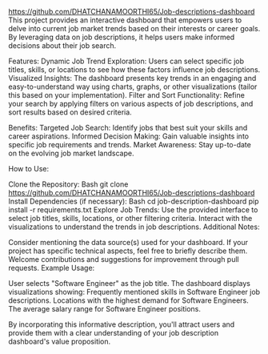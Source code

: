 https://github.com/DHATCHANAMOORTHI65/Job-descriptions-dashboard
This project provides an interactive dashboard that empowers users to delve into current job market trends based on their interests or career goals. By leveraging data on job descriptions, it helps users make informed decisions about their job search.

Features: Dynamic Job Trend Exploration: Users can select specific job titles, skills, or locations to see how these factors influence job descriptions. Visualized Insights: The dashboard presents key trends in an engaging and easy-to-understand way using charts, graphs, or other visualizations (tailor this based on your implementation). Filter and Sort Functionality: Refine your search by applying filters on various aspects of job descriptions, and sort results based on desired criteria.

Benefits: Targeted Job Search: Identify jobs that best suit your skills and career aspirations. Informed Decision Making: Gain valuable insights into specific job requirements and trends. Market Awareness: Stay up-to-date on the evolving job market landscape.

How to Use:

Clone the Repository: Bash git clone https://github.com/DHATCHANAMOORTHI65/Job-descriptions-dashboard Install Dependencies (if necessary): Bash cd job-description-dashboard pip install -r requirements.txt Explore Job Trends: Use the provided interface to select job titles, skills, locations, or other filtering criteria. Interact with the visualizations to understand the trends in job descriptions. Additional Notes:

Consider mentioning the data source(s) used for your dashboard. If your project has specific technical aspects, feel free to briefly describe them. Welcome contributions and suggestions for improvement through pull requests. Example Usage:

User selects "Software Engineer" as the job title. The dashboard displays visualizations showing: Frequently mentioned skills in Software Engineer job descriptions. Locations with the highest demand for Software Engineers. The average salary range for Software Engineer positions.

By incorporating this informative description, you'll attract users and provide them with a clear understanding of your job description dashboard's value proposition.
